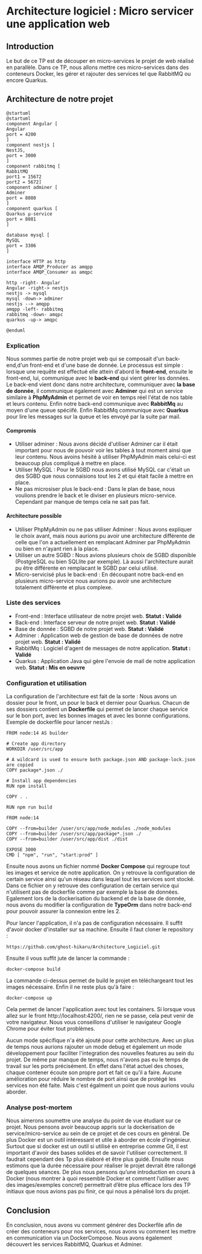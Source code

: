 # Architecture logiciel : Micro servicer une application web
## Introduction
Le but de ce TP est de découper en micro-services le projet de web réalisé en parallèle. Dans ce TP, nous allons mettre ces micro-services dans des conteneurs Docker, les gérer et rajouter des services tel que RabbitMQ ou encore Quarkus. 

## Architecture de notre projet
```plantuml
@startuml
@startuml
component Angular [
Angular
port = 4200
]
component nestjs [
NestJS, 
port = 3000
]
component rabbitmq [
RabbitMQ
port1 = 15672
port2 = 5672]
component adminer [
Adminer
port = 8080
]
component quarkus [
Quarkus μ-service
port = 8081
]

database mysql [
MySQL
port = 3306
]

interface HTTP as http
interface AMQP_Producer as amqpp
interface AMQP_Consumer as amqpc

http -right- Angular
Angular -right-> nestjs
nestjs -> mysql
mysql -down-> adminer
nestjs --> amqpp
amqpp -left- rabbitmq
rabbitmq -down- amqpc
quarkus -up-> amqpc

@enduml
```

### Explication
Nous sommes partie de notre projet web qui se composait d'un back-end,d'un front-end et d'une base de donnée. Le processus est simple : lorsque une requête est effectué elle attein d'abord le **front-end**, ensuite le front-end, lui, communique avec le **back-end** qui vient gérer les données. Le back-end vient donc dans notre architecture, communiquer avec **la base de donnée**, il communique également avec **Adminer** qui est un service similaire à **PhpMyAdmin** et permet de voir en temps réel l'état de nos table et leurs contenu. Enfin notre back-end communique avec **RabbitMq** au moyen d'une queue spéciifé. Enfin RabbitMq communique avec **Quarkus** pour lire les messages sur la queue et les envoyé par la suite par mail.


#### Compromis
* Utiliser adminer : Nous avons décidé d'utiliser Adminer car il était important pour nous de pouvoir voir les tables à tout moment ainsi que leur contenu. Nous avoins hésité à utiliser PhpMyAdmin mais celui-ci est beaucoup plus compliqué à mettre en place.
* Utiliser MySQL : Pour le SGBD nous avons utilisé MySQL car c'était un des SGBD que nous connaisions tout les 2 et qui était facile à mettre en place.
* Ne pas microsiser plus le back-end : Dans le plan de base, nous voulions prendre le back et le diviser en plusieurs micro-service. Cependant par manque de temps cela ne sait pas fait.

#### Architecture possible
* Utiliser PhpMyAdmin ou ne pas utiliser Adminer : Nous avons expliquer le choix avant, mais nous aurions pu avoir une architecture différente de celle que l'on a actuellement en remplacant Adminer par PhpMyAdmin ou bien en n'ayant rien à la place.
* Utiliser un autre SGBD : Nous avions plusieurs choix de SGBD disponible (PostgreSQL ou bien SQLlite par exemple). Là aussi l'architecture aurait pu être différente en remplacant le SGBD par celui utilisé.
* Micro-servicisé plus le back-end : En découpant notre back-end en plusieurs micro-service nous aurions pu avoir une architecture totalement différente et plus complexe.

### Liste des services
* Front-end : Interface utilisateur de notre projet web. **Statut : Validé**
* Back-end : Interface serveur de notre projet web. **Statut : Validé**
* Base de donnée : SGBD de notre projet web. **Statut : Validé**
* Adminer : Application web de gestion de base de données de notre projet web. **Statut : Validé**
* RabbitMq : Logiciel d'agent de messages de notre application. **Statut : Validé**
* Quarkus : Application Java qui gère l'envoie de mail de notre application web. **Statut : Mis en oeuvre**


### Configuration et utilisation
La configuration de l'architecture est fait de la sorte :
Nous avons un dossier pour le front, un pour le back et dernier pour Quarkus.
Chacun de ses dossiers contient un **Dockerfile** qui permet de lancer chaque service sur le bon port, avec les bonnes images et avec les bonne configurations. Exemple de dockerfile pour lancer nestJs :
```
FROM node:14 AS builder

# Create app directory
WORKDIR /user/src/app

# A wildcard is used to ensure both package.json AND package-lock.json are copied
COPY package*.json ./

# Install app dependencies
RUN npm install

COPY . .

RUN npm run build

FROM node:14

COPY --from=builder /user/src/app/node_modules ./node_modules
COPY --from=builder /user/src/app/package*.json ./
COPY --from=builder /user/src/app/dist ./dist

EXPOSE 3000
CMD [ "npm", "run", "start:prod" ]
```

Ensuite nous avons un fichier nommé **Docker Compose** qui regroupe tout les images et service de notre application. On y retrouve la configuration de certain service ainsi qu'un réseau dans lequel tout les services sont stocké. Dans ce fichier on y retrouve des configuration de certain service qui n'utilisent pas de dockerfile comme par exemple la base de données. Egalement lors de la dockerisation du backend et de la base de donnée, nous avons du modifier la configuration de **TypeOrm** dans notre back-end pour pouvoir assurer la connexion entre les 2.


Pour lancer l'application, il n'a pas de configuration nécessaire. Il suffit d'avoir docker d'installer sur sa machine. Ensuite il faut cloner le repository :
```
https://github.com/ghost-hikaru/Architecture_Logiciel.git
```
Ensuite il vous suffit jute de lancer la commande :
```
docker-compose build
```
La commande ci-dessus permet de build le projet en téléchargeant tout les images nécessaire.
Enfin il ne reste plus qu'à faire :
```
docker-compose up
```
Cela permet de lancer l'application avec tout les containers.
Si lorsque vous allez sur le front http://localhost:4200/, rien ne se passe, cela peut venir de votre navigateur. Nous vous conseillons d'utiliser le navigateur Google Chrome pour éviter tout problèmes.

Aucun mode spécifique n'a été ajouté pour cette architecture. Avec un plus de temps nous aurions rajouter un mode debug et également un mode développement pour faciliter l'integration des nouvelles features au sein du projet. De même par manque de temps, nous n'avons pas eu le temps de travail sur les ports précisément. En effet dans l'état actuel des choses, chaque contener écoute son propre port et fait ce qu'il a faire. Aucune amélioration pour réduire le nombre de port ainsi que de protégé les services non été faite. Mais c'est égalment un point que nous aurions voulu aborder.

### Analyse post-mortem
Nous aimerons soumettre une analyse du point de vue étudiant sur ce projet. Nous pensons avoir beaucoup appris sur la dockerisation de service/micro-service au sein de ce projet et de ces cours en général. De plus Docker est un outil intéressant et utile à aborder en école d'ingénieur. Surtout que si docker est un outil si utilisé en entreprise comme Git, il est important d'avoir des bases solides et de savoir l'utiliser correctement. Il faudrait cependant des Tp plus élaboré et être plus guidé. Ensuite nous estimons que la durée nécessaire pour réaliser le projet devrait être rallongé de quelques séances. De plus nous pensons qu’une introduction en cours à Docker (nous montrer à quoi ressemble Docker et comment l’utiliser avec des images/exemples concret) permettrait d’être plus efficace lors des TP initiaux que nous avions pas pu finir, ce qui nous a pénalisé lors du projet. 

## Conclusion
En conclusion, nous avons vu comment générer des Dockerfile afin de créer des conteneurs pour nos services, nous avons vu comment les mettre en communication via un DockerCompose. Nous avons également découvert les services RabbitMQ, Quarkus et Adminer.



